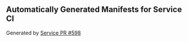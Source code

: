 ## Automatically Generated Manifests for Service CI
Generated by [Service PR #598](https://github.com/trustyai-explainability/trustyai-explainability/pull/598)

